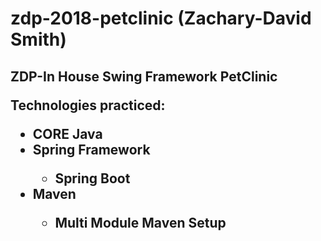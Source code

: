 # zdp-2018-petclinic (Zachary-David Smith)
<h2>ZDP-In House Swing Framework PetClinic
  
  Technologies practiced: 
  
<ul>
  <li>CORE Java</li>
  <li>Spring Framework</li>
  <ul><li>Spring Boot</li></ul>
  <li>Maven </li>
  <ul><li>Multi Module Maven Setup</ul></li>
</ul>  

